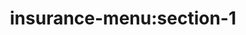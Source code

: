 ---
title: 'insurance-menu:section-1'
pt: >-
    insurance-menu:section-1
en: >-
    insurance-menu:section-1
---